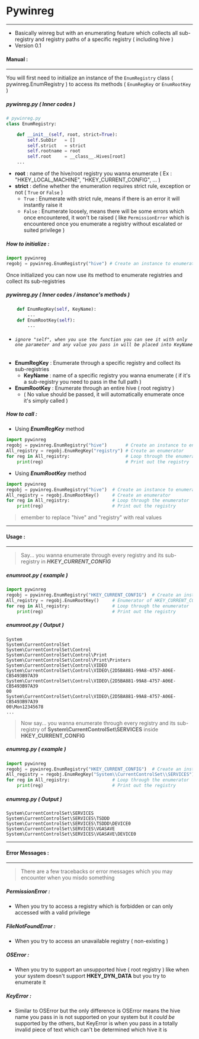 # Pywinreg
---
-  Basically winreg but with an enumerating feature which collects all sub-registry and registry paths of a specific registry ( including hive ) 
-  Version 0.1 
#### Manual :
---
You will first need to initialize an instance of the `EnumRegistry` class ( pywinreg.EnumRegistry ) to access its methods ( `EnumRegKey` or `EnumRootKey` )

##### pywinreg.py ( Inner codes )

```py
# pywinreg.py
class EnumRegistry:

    def __init__(self, root, strict=True):
        self.SubDir   = []
        self.strict   = strict
        self.rootname = root
        self.root     = __class__.Hives[root]
    ...
```
- **root** : name of the hive/root registry you wanna enumerate ( Ex : "HKEY_LOCAL_MACHINE", "HKEY_CURRENT_CONFIG", ... )
- **strict** : define whether the enumeration requires strict rule, exception or not ( `True` or `False` ) 
    - `True` : Enumerate with strict rule, means if there is an error it will instantly raise it 
    - `False` : Enumerate loosely, means there will be some errors which once encountered, it won't be raised ( like `PermissionError` which is encountered once you enumerate a registry without escalated or suited privilege )
##### How to initialize : 
```py
import pywinreg
regobj = pywinreg.EnumRegistry("hive") # Create an instance to enumerate
```
 Once initialized you can now use its method to enumerate registries and collect its sub-registries
##### pywinreg.py ( Inner codes / instance's methods )
```py
    def EnumRegKey(self, KeyName):
        ...
    def EnumRootKey(self):
        ...
```
+ ###### `ignore "self", when you use the function you can see it with only one parameter and any value you pass in will be placed into KeyName`
+ **EnumRegKey** : Enumerate through a specific registry and collect its sub-registries
    + **KeyName** : name of a specific registry you wanna enumerate ( if it's a sub-registry you need to pass in the full path )
+ **EnumRootKey** : Enumerate through an entire hive ( root registry )
    + ( No value should be passed, it will automatically enumerate once it's simply called )
##### How to call : 
+ Using ***EnumRegKey*** method
```py
import pywinreg
regobj = pywinreg.EnumRegistry("hive")       # Create an instance to enumerate
All_registry = regobj.EnumRegKey("registry") # Create an enumerator
for reg in All_registry:                     # Loop through the enumerator
    print(reg)                               # Print out the registry
```
+ Using ***EnumRootKey*** method
```py
import pywinreg
regobj = pywinreg.EnumRegistry("hive")  # Create an instance to enumerate
All_registry = regobj.EnumRootKey()     # Create an enumerator
for reg in All_registry:                # Loop through the enumerator
    print(reg)                          # Print out the registry
```
> emember to replace "hive" and "registry" with real values 
---
#### Usage :
---
> Say... you wanna enumerate through every registry and its sub-registry in ***HKEY_CURRENT_CONFIG***
##### enumroot.py ( example )
```py
import pywinreg
regobj = pywinreg.EnumRegistry("HKEY_CURRENT_CONFIG")  # Create an instance to enumerate
All_registry = regobj.EnumRootKey()     # Enumerator of HKEY_CURRENT_CONFIG
for reg in All_registry:                # Loop through the enumerator
    print(reg)                          # Print out the registry
```
##### enumroot.py ( Output )
```
System
System\CurrentControlSet
System\CurrentControlSet\Control
System\CurrentControlSet\Control\Print
System\CurrentControlSet\Control\Print\Printers
System\CurrentControlSet\Control\VIDEO
System\CurrentControlSet\Control\VIDEO\{2D5BA881-99A8-4757-A06E-CB5493B97A39
System\CurrentControlSet\Control\VIDEO\{2D5BA881-99A8-4757-A06E-CB5493B97A39
00
System\CurrentControlSet\Control\VIDEO\{2D5BA881-99A8-4757-A06E-CB5493B97A39
00\Mon12345678
...
```
> Now say... you wanna enumerate through every registry and its sub-registry of **System\CurrentControlSet\SERVICES** inside **HKEY_CURRENT_CONFIG**
##### enumreg.py ( example )
```py
import pywinreg
regobj = pywinreg.EnumRegistry("HKEY_CURRENT_CONFIG")  # Create an instance to enumerate
All_registry = regobj.EnumRegKey("System\\CurrentControlSet\\SERVICES")     # Enumerator of HKEY_CURRENT_CONFIG
for reg in All_registry:                # Loop through the enumerator
    print(reg)                          # Print out the registry
```
##### enumreg.py ( Output )
```
System\CurrentControlSet\SERVICES
System\CurrentControlSet\SERVICES\TSDDD
System\CurrentControlSet\SERVICES\TSDDD\DEVICE0
System\CurrentControlSet\SERVICES\VGASAVE
System\CurrentControlSet\SERVICES\VGASAVE\DEVICE0
```
---
####  Error Messages : 
---
> There are a few tracebacks or error messages which you may encounter when you misdo something 
##### PermissionError : 
+ When you try to access a registry which is forbidden or can only accessed with a valid privilege 
##### FileNotFoundError :
+ When you try to access an unavailable registry ( non-existing )
##### OSError :
+ When you try to support an unsupported hive ( root registry ) like when your system doesn't support **HKEY_DYN_DATA** but you try to enumerate it 
##### KeyError :
+ Similar to OSError but the only difference is OSError means the hive name you pass in is not supported on your system but it *could be* supported by the others, but KeyError is when you pass in a totally invalid piece of text which can't be determined which hive it is 



